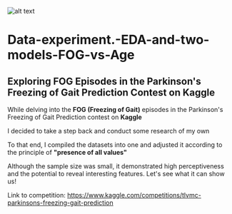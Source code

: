![alt text]((1).jpg)

# Data-experiment.-EDA-and-two-models-FOG-vs-Age  

## Exploring FOG Episodes in the Parkinson's Freezing of Gait Prediction Contest on Kaggle  

While delving into the **FOG (Freezing of Gait)** episodes in the Parkinson's Freezing of Gait Prediction contest on **Kaggle**  

I decided to take a step back and conduct some research of my own  

To that end, I compiled the datasets into one and adjusted it according to the principle of **"presence of all values"**

Although the sample size was small, it demonstrated high perceptiveness and the potential to reveal interesting features. Let's see what it can show us!

Link to competition: https://www.kaggle.com/competitions/tlvmc-parkinsons-freezing-gait-prediction
